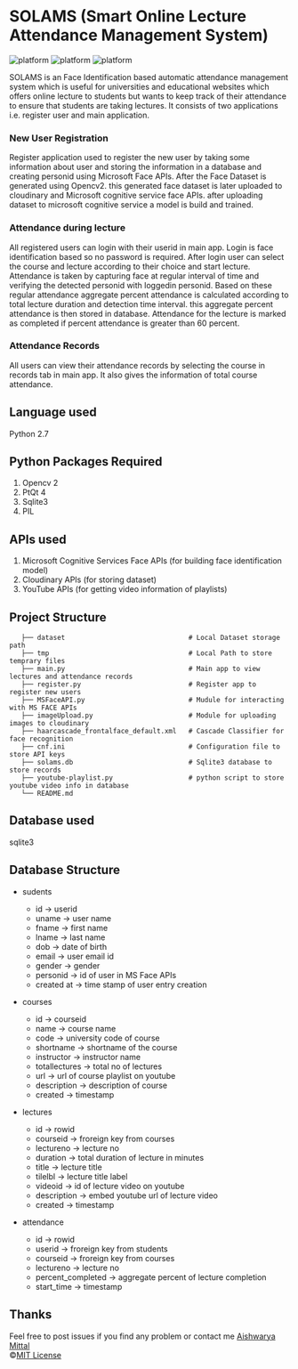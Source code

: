 # SOLAMS (Smart Online Lecture Attendance Management System)

![platform](https://img.shields.io/badge/python-2.7-blue.svg)
![platform](https://img.shields.io/badge/dependencies-up--to--date-brightgreen.svg)
![platform](https://img.shields.io/badge/license-MIT%20License-blue.svg)

SOLAMS is an Face Identification based automatic attendance management system which is useful for universities and educational websites which offers online lecture to students but wants to keep track of their attendance to ensure that students are taking lectures. It consists of two applications i.e. register user and main application. 

### New User Registration
Register application used to register the new user by taking some information about user and storing the information in a database and creating personid using Microsoft Face APIs. After the Face Dataset is generated using Opencv2. this generated face dataset is later uploaded to cloudinary and Microsoft cognitive service face APIs. after uploading dataset to microsoft cognitive service a model is build and trained.

### Attendance during lecture
All registered users can login with their userid in main app. Login is face identification based so no password is required. After login user can select the course and lecture according to their choice and start lecture. Attendance is taken by capturing face at regular interval of time and verifying the detected personid with loggedin personid. Based on these regular attendance aggregate percent attendance is calculated according to total lecture duration and detection time interval. this aggregate percent attendance is then stored in database. Attendance for the lecture is marked as completed if percent attendance is greater than 60 percent.
 
### Attendance Records
All users can view their attendance records by selecting the course in records tab in main app. It also gives the information of total course attendance.
 
## Language used
 
 Python 2.7
 
## Python Packages Required
 1. Opencv 2
 2. PtQt 4
 3. Sqlite3
 4. PIL
 
 
## APIs used
 1. Microsoft Cognitive Services Face APIs (for building face identification model)
 2. Cloudinary APIs (for storing dataset)
 3. YouTube APIs (for getting video information of playlists)

## Project Structure
 ```
    ├── dataset                               # Local Dataset storage path
    ├── tmp                                   # Local Path to store temprary files
    ├── main.py                               # Main app to view lectures and attendance records
    ├── register.py                           # Register app to register new users
    ├── MSFaceAPI.py                          # Mudule for interacting with MS FACE APIs
    ├── imageUpload.py                        # Module for uploading images to cloudinary
    ├── haarcascade_frontalface_default.xml   # Cascade Classifier for face recognition
    ├── cnf.ini                               # Configuration file to store API keys
    ├── solams.db                             # Sqlite3 database to store records
    ├── youtube-playlist.py                   # python script to store youtube video info in database
    └── README.md
```
## Database used
 sqlite3
 
## Database Structure
* sudents
  * id -> userid
  * uname -> user name
  * fname -> first name
  * lname -> last name
  * dob -> date of birth
  * email -> user email id
  * gender -> gender
  * personid -> id of user in MS Face APIs
  * created at -> time stamp of user entry creation
  
* courses
  * id -> courseid
  * name -> course name
  * code -> university code of course
  * shortname -> shortname of the course
  * instructor -> instructor name
  * totallectures -> total no of lectures
  * url -> url of course playlist on youtube
  * description -> description of course
  * created -> timestamp
 
* lectures
  * id -> rowid
  * courseid -> froreign key from courses
  * lectureno -> lecture no
  * duration -> total duration of lecture in minutes
  * title -> lecture title
  * tilelbl -> lecture title label
  * videoid -> id of lecture video on youtube
  * description -> embed youtube url of lecture video
  * created -> timestamp
 
* attendance
  * id -> rowid
  * userid -> froreign key from students
  * courseid -> froreign key from courses
  * lectureno -> lecture no
  * percent_completed -> aggregate percent of lecture completion
  * start_time -> timestamp
 
 ## Thanks
Feel free to post issues if you find any problem or contact me [Aishwarya Mittal](https://www.facebook.com/aishwrymittal)<br>
©[MIT License](https://github.com/aishmittal/SOLAMS/blob/master/LICENSE)
